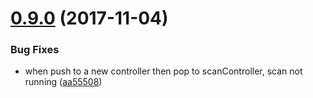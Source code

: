 <a name="0.9.0"></a>
# [0.9.0](https://github.com/bluesky0109/YFCodeScan/compare/0.8.0...0.9.0) (2017-11-04)


### Bug Fixes

* when push to a new controller then pop to scanController, scan not running ([aa55508](https://github.com/bluesky0109/YFCodeScan/commit/aa55508))



